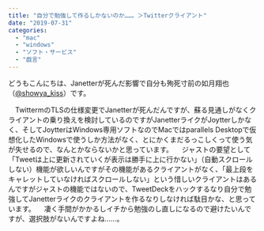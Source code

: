 ```yaml
---
title: "自分で勉強して作るしかないのか……。＞Twitterクライアント"
date: "2019-07-31"
categories: 
  - "mac"
  - "windows"
  - "ソフト・サービス"
  - "戯言"
---
```


どうもこんにちは、Janetterが死んだ影響で自分も殉死寸前の如月翔也（[@showya\_kiss](http://twitter.com/showya_kiss)）です。

　TwittermのTLSの仕様変更でJanetterが死んだんですが、蘇る見通しがなくクライアントの乗り換えを検討しているのですがJanetterライクがJoytterしかなく、そしてJoytterはWindows専用ソフトなのでMacではparallels Desktopで仮想化したWindowsで使うしか方法がなく、とにかくまだるっこしくって使う気が失せるので、なんとかならないかと思っています。 　ジャストの要望として「Tweetは上に更新されていくが表示は勝手に上に行かない」（自動スクロールしない）機能が欲しいんですがその機能があるクライアントがなく、「最上段をキャレットしていなければスクロールしない」という惜しいクライアントはあるんですがジャストの機能ではないので、TweetDeckをハックするなり自分で勉強してJanetterライクのクライアントを作るなりしなければ駄目かな、と思っています。 　凄く手間がかかるしイチから勉強のし直しになるので避けたいんですが、選択肢がないんですよね……。
